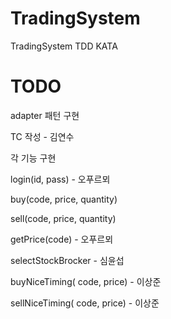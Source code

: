 ﻿# TradingSystem
TradingSystem TDD KATA

# TODO
adapter 패턴 구현

TC 작성 - 김연수

각 기능 구현

login(id, pass) - 오푸르뫼

buy(code, price, quantity)

sell(code, price, quantity)

getPrice(code) - 오푸르뫼

selectStockBrocker - 심윤섭

buyNiceTiming( code, price) - 이상준

sellNiceTiming( code, price) - 이상준
